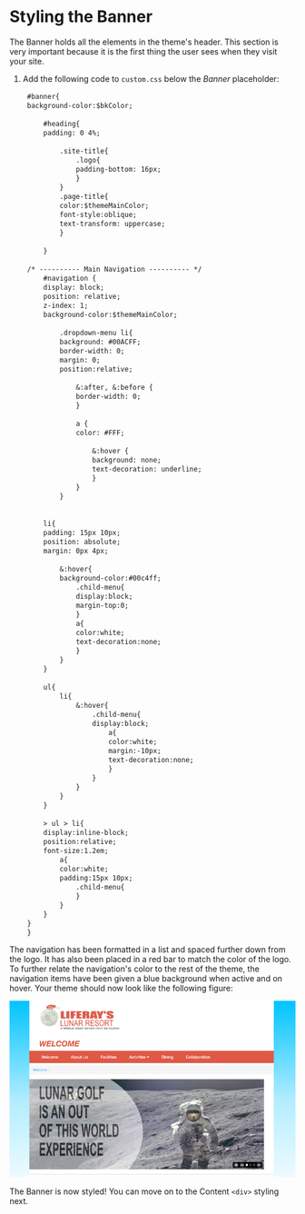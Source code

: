 # Styling the Banner

The Banner holds all the elements in the theme's header. This section is very 
important because it is the first thing the user sees when they visit your site.

1. Add the following code to `custom.css` below the *Banner* placeholder:
   
        #banner{
        background-color:$bkColor;

            #heading{
            padding: 0 4%;
	 
                .site-title{ 
                    .logo{
                    padding-bottom: 16px;
                    }
                }
                .page-title{
                color:$themeMainColor;
                font-style:oblique;
                text-transform: uppercase;
                }
	
            }

        /* ---------- Main Navigation ---------- */
            #navigation {
            display: block;
            position: relative;
            z-index: 1;
            background-color:$themeMainColor;
	
                .dropdown-menu li{
                background: #00ACFF;
                border-width: 0;
                margin: 0;
                position:relative;

                    &:after, &:before {
                    border-width: 0;
                    }

                    a {
                    color: #FFF;

                        &:hover {
                        background: none;
                        text-decoration: underline;
                        }
                    }
                }
	
	
            li{
            padding: 15px 10px;
            position: absolute;
            margin: 0px 4px;

                &:hover{
                background-color:#00c4ff;
                    .child-menu{
                    display:block;
                    margin-top:0;
                    }
                    a{
                    color:white;
                    text-decoration:none;
                    }
                }
            }
	
            ul{
                li{
                    &:hover{
                        .child-menu{
                        display:block;
                            a{
                            color:white;
                            margin:-10px;
                            text-decoration:none;
                            }
                        }
                    }
                }
            }
	
            > ul > li{
            display:inline-block;
            position:relative;
            font-size:1.2em;
                a{
                color:white;
                padding:15px 10px;
                    .child-menu{
                    }
                }
            }
        }
        }

The navigation has been formatted in a list and spaced further down from the 
logo. It has also been placed in a red bar to match the color of the logo. To 
further relate the navigation's color to the rest of the theme, the navigation 
items have been given a blue background when active and on hover. Your theme 
should now look like the following figure:
    
![Figure 1: The updated navigation bar brings the banner together and completes the header.](../../images/css-banner.png)

The Banner is now styled! You can move on to the Content `<div>` styling next.